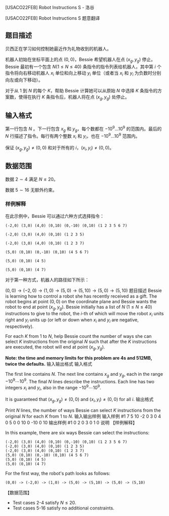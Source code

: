 



[USACO22FEB]  Robot Instructions S - 洛谷














[USACO22FEB]  Robot Instructions S
题意翻译
## 题目描述
贝西正在学习如何控制她最近作为礼物收到的机器人。

机器人初始在坐标平面上的点 $(0,0)$，Bessie 希望机器人在点 $(x_g,y_g)$ 停止。 Bessie 最初有一个包含 $N(1\leq N \leq 40)$ 条指令的指令列表给机器人，其中第 $i$ 个指令将向右移动机器人 $x_i$
  单位和向上移动 $y_i$
  单位（或者当 $x_i$ 和 $y_i$ 为负数时分别向左或向下移动）。

对于从 $1$ 到 $N$ 的每个 $K$，帮助 Bessie 计算她可以从原始 $N$ 中选择 $K$ 条指令的方案数，使得在执行 $K$ 条指令后，机器人将在点 $(x_g,y_g)$ 处停止。

## 输入格式
第一行包含 $N$ 。下一行包含 $x_g$ 和 $y_g$，每个数都在 $-10^9\dots 10^9$ 的范围内。最后的 $N$ 行描述了指令。每行有两个整数 $x_i$ 和 $y_i$，也在 $-10^9\dots 10^9$ 范围内。

保证 $(x_g,y_g)\neq (0,0)$ 和对于所有的 $i，(x_i,y_i)\neq (0,0)$。

## 数据范围
数据 $2\sim 4$ 满足 $N\leq 20$。

数据 $5\sim 16$ 无额外约束。

### 样例解释
在此示例中，Bessie 可以通过六种方式选择指令：
```
(-2,0) (3,0) (4,0) (0,10) (0,-10) (0,10) (1 2 3 5 6 7)

(-2,0) (3,0) (4,0) (0,10) (1 2 3 5)

(-2,0) (3,0) (4,0) (0,10) (1 2 3 7)

(5,0) (0,10) (0,-10) (0,10) (4 5 6 7)

(5,0) (0,10) (4 5)

(5,0) (0,10) (4 7)
```
对于第一种方式，机器人的路径如下所示：

$(0,0) \to (-2,0) \to (1,0) \to (5,0) \to (5,10) \to (5,0) \to (5,10)$
题目描述
Bessie is learning how to control a robot she has recently received as a gift.
The robot begins at point $(0,0)$ on the coordinate plane and Bessie wants the robot to end at point $(x_g,y_g)$. Bessie initially has a list of $N$ $(1\le N\le 40)$ instructions to give to the robot, the $i$-th of which will move the robot $x_i$ units right and $y_i$ units up (or left or down when $x_i$ and $y_i$ are negative, respectively).

For each $K$ from $1$ to $N$, help Bessie count the number of ways she can select $K$ instructions from the original $N$ such that after the $K$ instructions are executed, the robot will end at point $(x_g,y_g)$.

**Note: the time and memory limits for this problem are 4s and 512MB, twice the defaults.**
输入输出格式
输入格式

The first line contains $N$. The next line contains $x_g$ and $y_g$, each in the range $−10^9\cdots 10^9$. The final $N$ lines describe the instructions. Each line has two integers $x_i$ and $y_i$, also in the range $−10^9\cdots 10^9$.

It is guaranteed that $(x_g,y_g)\neq (0,0)$ and $(x_i,y_i)\neq (0,0)$ for all $i$.
输出格式

Print $N$ lines, the number of ways Bessie can select $K$ instructions from the original $N$ for each $K$ from $1$ to $N$.
输入输出样例
输入样例 #1
7
5 10
-2 0
3 0
4 0
5 0
0 10
0 -10
0 10
输出样例 #1
0
2
0
3
0
1
0
说明
【样例解释】

In this example, there are six ways Bessie can select the instructions:
```
(-2,0) (3,0) (4,0) (0,10) (0,-10) (0,10) (1 2 3 5 6 7)
(-2,0) (3,0) (4,0) (0,10) (1 2 3 5)
(-2,0) (3,0) (4,0) (0,10) (1 2 3 7)
(5,0) (0,10) (0,-10) (0,10) (4 5 6 7)
(5,0) (0,10) (4 5)
(5,0) (0,10) (4 7)
```
For the first way, the robot's path looks as follows:
```
(0,0) -> (-2,0) -> (1,0) -> (5,0) -> (5,10) -> (5,0) -> (5,10)
```

【数据范围】

- Test cases 2-4 satisfy $N\le 20$.
- Test cases 5-16 satisfy no additional constraints.






